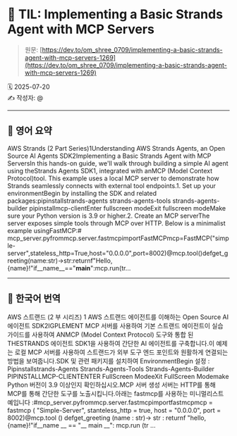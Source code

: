 # 📌 TIL: Implementing a Basic Strands Agent with MCP Servers

> 원문: [https://dev.to/om_shree_0709/implementing-a-basic-strands-agent-with-mcp-servers-1269](https://dev.to/om_shree_0709/implementing-a-basic-strands-agent-with-mcp-servers-1269)

🗓 2025-07-20  
✍️ 작성자: @

---

## 🔹 영어 요약

AWS Strands (2 Part Series)1Understanding AWS Strands Agents, an Open Source AI Agents SDK2Implementing a Basic Strands Agent with MCP ServersIn this hands-on guide, we'll walk through building a simple AI agent using theStrands Agents SDK1, integrated with anMCP (Model Context Protocol)tool. This example uses a local MCP server to demonstrate how Strands seamlessly connects with external tool endpoints.1. Set up your environmentBegin by installing the SDK and related packages:pipinstallstrands-agents strands-agents-tools strands-agents-builder
pipinstallmcp-clientEnter fullscreen modeExit fullscreen modeMake sure your Python version is 3.9 or higher.2. Create an MCP serverThe server exposes simple tools through MCP over HTTP. Below is a minimalist example usingFastMCP:# mcp_server.pyfrommcp.server.fastmcpimportFastMCPmcp=FastMCP("simple-server",stateless_http=True,host="0.0.0.0",port=8002)@mcp.tool()defget_greeting(name:str)->str:returnf"Hello,{name}!"if__name__=="__main__":mcp.run(tr...

---

## 🔸 한국어 번역

AWS 스트랜드 (2 부 시리즈) 1 AWS 스트랜드 에이전트를 이해하는 Open Source AI 에이전트 SDK2IGPLEMENT MCP 서버를 사용하여 기본 스트랜드 에이전트이 실습 가이드를 사용하여 ANMCP (Model Context Protocol) 도구와 통합 된 THESTRANDS 에이전트 SDK1을 사용하여 간단한 AI 에이전트를 구축합니다.이 예제는 로컬 MCP 서버를 사용하여 스트랜드가 외부 도구 엔드 포인트와 원활하게 연결되는 방법을 보여줍니다.SDK 및 관련 패키지를 설치하여 EnvironmentBegin 설정 : Pipinstallstrands-Agents Strands-Agents-Tools Strands-Agents-Builder
PIPINSTALLMCP-CLIENTENTER FullScreen ModeeXit FullScreen Modemake Python 버전이 3.9 이상인지 확인하십시오.MCP 서버 생성 서버는 HTTP를 통해 MCP를 통해 간단한 도구를 노출시킵니다.아래는 fastmcp를 사용하는 미니멀리스트 예입니다 :#mcp_server.pyfrommcp.server.fastmcpimportfastmcpmcp = fastmcp ( "Simple-Server", stanteless_http = true, host = "0.0.0.0", port = 8002)@mcp.tool () defget_greeting (name : str)-> str : returnf "hello, {name}!"if__name __ == "__ main __": mcp.run (tr ...
